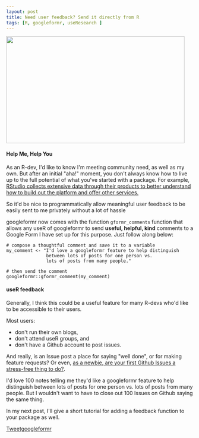 ```yaml
---
layout: post
title: Need user feedback? Send it directly from R
tags: [R, googleformr, useResearch ]
---
```


<img src="https://media.giphy.com/media/5xtDarnvDIBBEr972uY/giphy.gif" width="480" height="288" >

#### Help Me, Help You

As an R-dev, I'd like to know I'm meeting community need, as well as my own. But after an initial "aha!" moment, you don't always know how to live up to the full potential of what you've started with a package. For example, [RStudio collects extensive data through their products to better understand how to build out the platform and offer other services.](https://www.rstudio.com/about/privacy-policy/)

So it'd be nice to programmatically allow meaningful user feedback to be easily sent to me privately without a lot of hassle 

googleformr now comes with the function `gformr_comments` function that allows any useR of googleformr to send **useful, helpful, kind** comments to a Google Form I have set up for this purpose. Just follow along below:


    # compose a thoughtful comment and save it to a variable
    my_comment <- "I'd love a googleformr feature to help distinguish 
    			   between lots of posts for one person vs. 
    			   lots of posts from many people."
    
    # then send the comment
    googleformr::gformr_comment(my_comment)




#### useR feedback

Generally, I think this could be a useful feature for many R-devs who'd like to be accessible to their users. 

Most users:

- don't run their own blogs,
- don't attend useR groups, and
- don't have a Github account to post issues.

And really, is an Issue post a place for saying "well done", or for making feature requests? Or even, [as a newbie, are your first Github Issues a stress-free thing to do?](thttp://www.codenewbie.org/blogs/how-to-make-a-pull-request). 

I'd love 100 notes telling me they'd like a googleformr feature to help distinguish between lots of posts for one person vs. lots of posts from many people. But I wouldn't want to have to close out 100 Issues on Github saying the same thing. 

In my next post, I'll give a short tutorial for adding a feedback function to your package as well.






<a href="https://twitter.com/share" class="twitter-share-button" data-via="data_steve" data-size="large" data-hashtags="rstats,googleapps," data-dnt="true">Tweet</a><a class="github-button" href="https://github.com/data-steve/googleformr" data-icon="octicon-star" data-style="mega" aria-label="Star data-steve/googleformr on GitHub">googleformr</a> 
<br><br>
